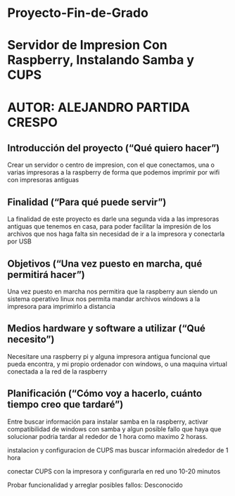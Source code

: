 # Proyecto-Fin-de-Grado

# Servidor de Impresion Con Raspberry, Instalando Samba y CUPS

# AUTOR: ALEJANDRO PARTIDA CRESPO

## Introducción del proyecto (“Qué quiero hacer”)
Crear un servidor o centro de impresion, con el que conectamos, una o varias impresoras a la raspberry de forma que podemos imprimir por wifi con impresoras antiguas

## Finalidad (“Para qué puede servir”)
La finalidad de este proyecto es darle una segunda vida a las impresoras antiguas que tenemos en casa, para poder facilitar la impresión de los archivos que nos haga falta sin necesidad de ir a la impresora y conectarla por USB

## Objetivos (“Una vez puesto en marcha, qué permitirá hacer”)
Una vez puesto en marcha nos permitira que la raspberry aun siendo un sistema operativo linux nos permita mandar archivos windows a la impresora para imprimirlo a distancia

## Medios hardware y software a utilizar (“Qué necesito”)
Necesitare una raspberry pi y alguna impresora antigua funcional que pueda encontra, y mi propio ordenador con windows, o una maquina virtual conectada a la red de la raspberry

## Planificación (“Cómo voy a hacerlo, cuánto tiempo creo que tardaré”)
Entre buscar información para instalar samba en la raspberry, activar compatibilidad de windows con samba y algun posible fallo que haya que solucionar podria tardar al rededor de 1 hora como maximo 2 horass.

instalacion y configuracion de CUPS mas buscar información alrededor de 1 hora

conectar CUPS con la impresora y configurarla en red uno 10-20 minutos

Probar funcionalidad y arreglar posibles fallos: Desconocido
